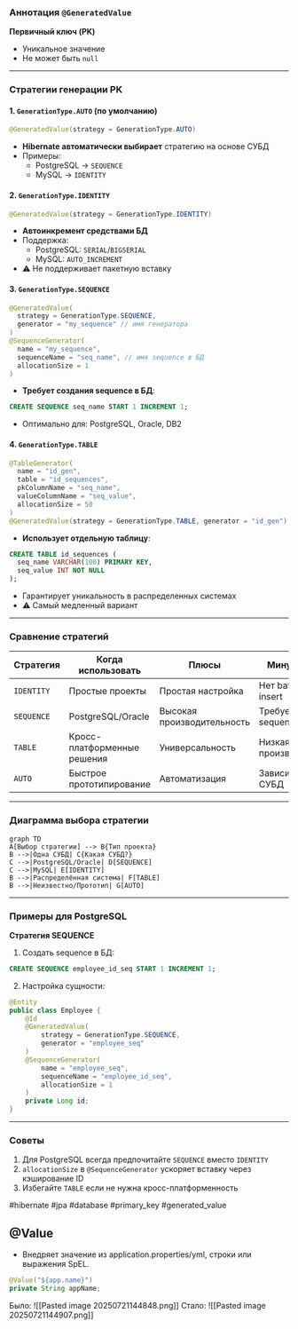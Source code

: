 ### Аннотация `@GeneratedValue`  
**Первичный ключ (PK)**  
- Уникальное значение  
- Не может быть `null`  

---

### Стратегии генерации PK  
#### 1. `GenerationType.AUTO` (по умолчанию)  
```java
@GeneratedValue(strategy = GenerationType.AUTO)
```  
- **Hibernate автоматически выбирает** стратегию на основе СУБД  
- Примеры:  
  - PostgreSQL → `SEQUENCE`  
  - MySQL → `IDENTITY`  

#### 2. `GenerationType.IDENTITY`  
```java
@GeneratedValue(strategy = GenerationType.IDENTITY)
```  
- **Автоинкремент средствами БД**  
- Поддержка:  
  - PostgreSQL: `SERIAL`/`BIGSERIAL`  
  - MySQL: `AUTO_INCREMENT`  
- ⚠️ Не поддерживает пакетную вставку  

#### 3. `GenerationType.SEQUENCE`  
```java
@GeneratedValue(
  strategy = GenerationType.SEQUENCE,
  generator = "my_sequence" // имя генератора
)
@SequenceGenerator(
  name = "my_sequence",
  sequenceName = "seq_name", // имя sequence в БД
  allocationSize = 1
)
```  
- **Требует создания sequence в БД**:  
```sql
CREATE SEQUENCE seq_name START 1 INCREMENT 1;
```  
- Оптимально для: PostgreSQL, Oracle, DB2  

#### 4. `GenerationType.TABLE`  
```java
@TableGenerator(
  name = "id_gen",
  table = "id_sequences",
  pkColumnName = "seq_name",
  valueColumnName = "seq_value",
  allocationSize = 50
)
@GeneratedValue(strategy = GenerationType.TABLE, generator = "id_gen")
```  
- **Использует отдельную таблицу**:  
```sql
CREATE TABLE id_sequences (
  seq_name VARCHAR(100) PRIMARY KEY,
  seq_value INT NOT NULL
);
```  
- Гарантирует уникальность в распределенных системах  
- ⚠️ Самый медленный вариант  

---

### Сравнение стратегий  
| Стратегия       | Когда использовать          | Плюсы                     | Минусы              |
|-----------------|----------------------------|--------------------------|---------------------|
| `IDENTITY`      | Простые проекты            | Простая настройка         | Нет batch-insert    |
| `SEQUENCE`      | PostgreSQL/Oracle          | Высокая производительность| Требует sequence    |
| `TABLE`         | Кросс-платформенные решения| Универсальность           | Низкая производит.  |
| `AUTO`          | Быстрое прототипирование   | Автоматизация             | Зависит от СУБД     |

---

### Диаграмма выбора стратегии  
```mermaid
graph TD
A[Выбор стратегии] --> B{Тип проекта}
B -->|Одна СУБД| C{Какая СУБД?}
C -->|PostgreSQL/Oracle| D[SEQUENCE]
C -->|MySQL| E[IDENTITY]
B -->|Распределённая система| F[TABLE]
B -->|Неизвестно/Прототип| G[AUTO]
```

---

### Примеры для PostgreSQL  
**Стратегия SEQUENCE**  
1. Создать sequence в БД:  
```sql
CREATE SEQUENCE employee_id_seq START 1 INCREMENT 1;
```  
2. Настройка сущности:  
```java
@Entity
public class Employee {
    @Id
    @GeneratedValue(
        strategy = GenerationType.SEQUENCE,
        generator = "employee_seq"
    )
    @SequenceGenerator(
        name = "employee_seq",
        sequenceName = "employee_id_seq",
        allocationSize = 1
    )
    private Long id;
}
```  

---

### Советы  
1. Для PostgreSQL всегда предпочитайте `SEQUENCE` вместо `IDENTITY`  
2. `allocationSize` в `@SequenceGenerator` ускоряет вставку через кэширование ID  
3. Избегайте `TABLE` если не нужна кросс-платформенность  

#hibernate #jpa #database #primary_key #generated_value

## @Value 
- Внедряет значение из application.properties/yml, строки или выражения SpEL.
```java
@Value("${app.name}")
private String appName;
```
Было: ![[Pasted image 20250721144848.png]]
Стало: ![[Pasted image 20250721144907.png]]